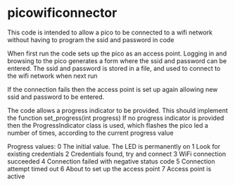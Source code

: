 # picowificonnector

This code is intended to allow a pico to be connected to a wifi network without having to program the ssid and password in code

When first run the code sets up the pico as an access point. Logging in and browsing to the pico generates a form where the ssid and password can be entered.
The ssid and password is stored in a file, and used to connect to the wifi network when next run

If the connection fails then the access point is set up again allowing new ssid and password to be entered.

The code allows a progress indicator to be provided. This should implement the function set_progress(int progress)
If no progress indicator is provided then the ProgressIndicator class is used, which flashes the pico led a number of times, according to the current progress value

Progress values:
0   The initial value. The LED is permanently on
1	Look for existing credentials
2	Credentials found, try and connect
3	WiFi connection succeeded
4	Connection failed with negative status code
5	Connection attempt timed out
6	About to set up the access point
7	Access point is active


